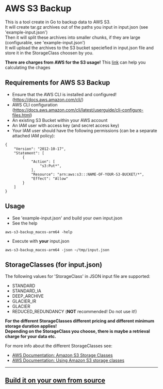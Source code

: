 # AWS S3 Backup
This is a tool create in Go to backup data to AWS S3.\
It will create tar.gz archives out of the paths you input in input.json (see 'example-input.json')\
Then it will split these archives into smaller chunks, if they are large (configurable, see 'example-input.json')\
It will upload the archives to the S3 bucket speciefied in input.json file and store it in the StorageClass choosen by you.

**There are charges from AWS for the S3 usage!**
This [link](https://calculator.aws/) can help you calculating the chages


## Requirements for AWS S3 Backup
 * Ensure that the AWS CLI is installed and configured! (https://docs.aws.amazon.com/cli/)
 * AWS CLI configuration (https://docs.aws.amazon.com/cli/latest/userguide/cli-configure-files.html)
 * An existing S3 Bucket within your AWS account
 * An IAM user with access key (and secret access key)
 * Your IAM user should have the following permissions (can be a separate attached IAM policy):
```
{
    "Version": "2012-10-17",
    "Statement": [
        {
            "Action": [
                "s3:Put*",
            ],
            "Resource": "arn:aws:s3:::NAME-OF-YOUR-S3-BUCKET/*",
            "Effect": "Allow"
        }
    ]
}
```


## Usage
  * See 'example-input.json' and build your own input.json
  * See the help
```
aws-s3-backup_macos-arm64 -help
```

  * Execute with **your** input.json
```
aws-s3-backup_macos-arm64 -json ~/tmp/input.json
```

## StorageClasses (for input.json)

The following values for 'StorageClass' in JSON input file are supported:
  * STANDARD
  * STANDARD_IA
  * DEEP_ARCHIVE
  * GLACIER_IR
  * GLACIER
  * REDUCED_REDUNDANCY (**NOT** recommended! Do not use it!)


**For the different StorageClasses different pricing and different minimum storage duration applies!\
Depending on the StorageClass you choose, there is maybe a retrieval charge for your data etc.**

For more info about the different StorageClasses see:
 * [AWS Documentation: Amazon S3 Storage Classes](https://aws.amazon.com/s3/storage-classes/)
 * [AWS Documentation: Using Amazon S3 storage classes](https://docs.aws.amazon.com/AmazonS3/latest/userguide/storage-class-intro.html)

---
## [Build it on your own from source](doc/build.md)
